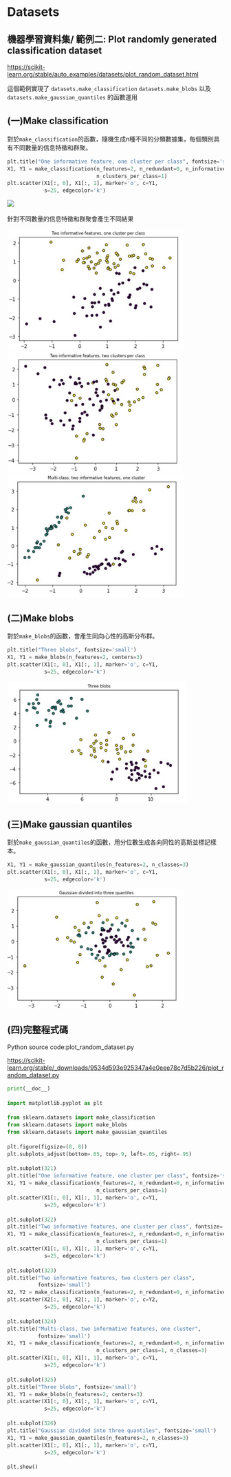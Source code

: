 # Datasets

## 機器學習資料集/ 範例二: Plot randomly generated classification dataset


https://scikit-learn.org/stable/auto_examples/datasets/plot_random_dataset.html

這個範例實現了 `datasets.make_classification` `datasets.make_blobs` 以及 `datasets.make_gaussian_quantiles` 的函數運用



## (一)Make classification
對於`make_classification`的函數，隨機生成n種不同的分類數據集，每個類別具有不同數量的信息特徵和群聚。

```python
plt.title("One informative feature, one cluster per class", fontsize='small')
X1, Y1 = make_classification(n_features=2, n_redundant=0, n_informative=1,
                             n_clusters_per_class=1)
plt.scatter(X1[:, 0], X1[:, 1], marker='o', c=Y1,
            s=25, edgecolor='k')
```
![](https://github.com/JENNSHIUAN/machine-learning-python/blob/master/Datasets/ex2_fig1.JPG)

針對不同數量的信息特徵和群聚會產生不同結果

![](https://github.com/JENNSHIUAN/myfirstpost/blob/master/ex2_fig3.JPG) 
![](https://github.com/JENNSHIUAN/myfirstpost/blob/master/ex2_fig4.JPG)
![](https://github.com/JENNSHIUAN/myfirstpost/blob/master/ex2_fig5.JPG)

## (二)Make blobs
對於`make_blobs`的函數，會產生同向心性的高斯分布群。

```python
plt.title("Three blobs", fontsize='small')
X1, Y1 = make_blobs(n_features=2, centers=3)
plt.scatter(X1[:, 0], X1[:, 1], marker='o', c=Y1,
            s=25, edgecolor='k')
```

![](https://github.com/JENNSHIUAN/myfirstpost/blob/master/ex2_fig2.JPG)

## (三)Make gaussian quantiles
對於`make_gaussian_quantiles`的函數，用分位數生成各向同性的高斯並標記樣本。

```python
X1, Y1 = make_gaussian_quantiles(n_features=2, n_classes=3)
plt.scatter(X1[:, 0], X1[:, 1], marker='o', c=Y1,
            s=25, edgecolor='k')
```
![](https://github.com/JENNSHIUAN/myfirstpost/blob/master/ex2_fig6.JPG)

## (四)完整程式碼
Python source code:plot_random_dataset.py

https://scikit-learn.org/stable/_downloads/9534d593e925347a4e0eee78c7d5b226/plot_random_dataset.py
```python
print(__doc__)

import matplotlib.pyplot as plt

from sklearn.datasets import make_classification
from sklearn.datasets import make_blobs
from sklearn.datasets import make_gaussian_quantiles

plt.figure(figsize=(8, 8))
plt.subplots_adjust(bottom=.05, top=.9, left=.05, right=.95)

plt.subplot(321)
plt.title("One informative feature, one cluster per class", fontsize='small')
X1, Y1 = make_classification(n_features=2, n_redundant=0, n_informative=1,
                             n_clusters_per_class=1)
plt.scatter(X1[:, 0], X1[:, 1], marker='o', c=Y1,
            s=25, edgecolor='k')

plt.subplot(322)
plt.title("Two informative features, one cluster per class", fontsize='small')
X1, Y1 = make_classification(n_features=2, n_redundant=0, n_informative=2,
                             n_clusters_per_class=1)
plt.scatter(X1[:, 0], X1[:, 1], marker='o', c=Y1,
            s=25, edgecolor='k')

plt.subplot(323)
plt.title("Two informative features, two clusters per class",
          fontsize='small')
X2, Y2 = make_classification(n_features=2, n_redundant=0, n_informative=2)
plt.scatter(X2[:, 0], X2[:, 1], marker='o', c=Y2,
            s=25, edgecolor='k')

plt.subplot(324)
plt.title("Multi-class, two informative features, one cluster",
          fontsize='small')
X1, Y1 = make_classification(n_features=2, n_redundant=0, n_informative=2,
                             n_clusters_per_class=1, n_classes=3)
plt.scatter(X1[:, 0], X1[:, 1], marker='o', c=Y1,
            s=25, edgecolor='k')

plt.subplot(325)
plt.title("Three blobs", fontsize='small')
X1, Y1 = make_blobs(n_features=2, centers=3)
plt.scatter(X1[:, 0], X1[:, 1], marker='o', c=Y1,
            s=25, edgecolor='k')

plt.subplot(326)
plt.title("Gaussian divided into three quantiles", fontsize='small')
X1, Y1 = make_gaussian_quantiles(n_features=2, n_classes=3)
plt.scatter(X1[:, 0], X1[:, 1], marker='o', c=Y1,
            s=25, edgecolor='k')

plt.show()
```
